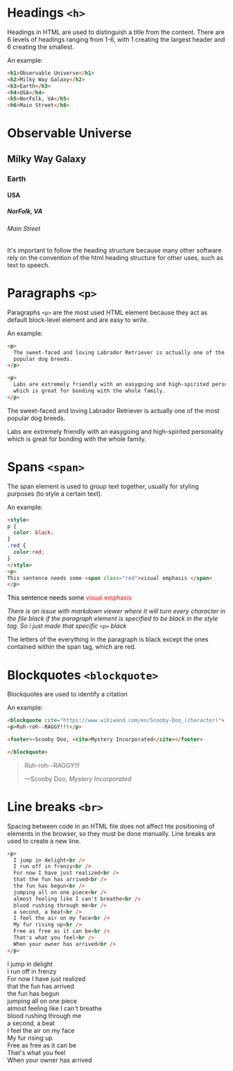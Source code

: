 # Headings `<h>`

Headings in HTML are used to distinguish a title from the content. There are 6 levels of headings ranging from 1-6, with 1 creating the largest header and 6 creating the smallest.

An example:
```html
<h1>Observable Universe</h1>
<h2>Milky Way Galaxy</h2>
<h3>Earth</h3>
<h4>USA</h4>
<h5>NorFolk, VA</h5>
<h6>Main Street</h6>
```

<h1>Observable Universe</h1>
<h2>Milky Way Galaxy</h2>
<h3>Earth</h3>
<h4>USA</h4>
<h5>NorFolk, VA</h5>
<h6>Main Street</h6>

It's important to follow the heading structure because many other software rely on the convention of the html heading structure for other uses, such as text to speech.

# Paragraphs `<p>`

Paragraphs `<p>` are the most used HTML element because they act as default block-level element and are easy to write.

An example:

```html
<p>
  The sweet-faced and loving Labrador Retriever is actually one of the most
  popular dog breeds.
</p>

<p>
  Labs are extremely friendly with an easygoing and high-spirited personality
  which is great for bonding with the whole family.
</p>
```

<p>
  The sweet-faced and loving Labrador Retriever is actually one of the most
  popular dog breeds.
</p>

<p>
  Labs are extremely friendly with an easygoing and high-spirited personality
  which is great for bonding with the whole family.
</p>

# Spans `<span>`

The span element is used to group text together, usually for styling purposes (to style a certain text).

An example:

```html
<style>
p {
  color: black;
}
.red {
  color:red;
}
</style>
<p>
This sentence needs some <span class="red">visual emphasis </span>
</p>
```

<style>
.black {
  color: black;
}
.red {
  color:red;
}
</style>
<p class="black">
This sentence needs some <span class="red">visual emphasis </span>
</p>

*There is an issue with markdown viewer where it will turn every character in the file black if the paragraph element is specified to be black in the style tag. So i just made that specific `<p>` black*

The letters of the everything in the paragraph is black except the ones contained within the span tag, which are red.

# Blockquotes `<blockquote>`

Blockquotes are used to identify a citation

An example:

```html
<blockquote cite="https://www.wikiwand.com/en/Scooby-Doo_(character)">
<p>Ruh-roh--RAGGY!!!</p>

<footer>—Scooby Doo, <cite>Mystery Incorporated</cite></footer>

</blockquote>
```

<blockquote cite="https://www.wikiwand.com/en/Scooby-Doo_(character)">
<p>Ruh-roh--RAGGY!!!</p>

<footer>—Scooby Doo, <cite>Mystery Incorporated</cite></footer>

</blockquote>

# Line breaks `<br>`

Spacing between code in an HTML file does not affect hte positioning of elements in the browser, so they must be done manually. Line breaks are used to create a new line.

```html
<p>
  I jump in delight<br />
  I run off in frenzy<br />
  For now I have just realized<br />
  that the fun has arrived<br />
  the fun has begun<br />
  jumping all on one piece<br />
  almost feeling like I can't breathe<br />
  blood rushing through me<br />
  a second, a beat<br />
  I feel the air on my face<br />
  My fur rising up<br />
  Free as free as it can be<br />
  That's what you feel<br />
  When your owner has arrived<br />
</p>
```

<p>
  I jump in delight<br />
  I run off in frenzy<br />
  For now I have just realized<br />
  that the fun has arrived<br />
  the fun has begun<br />
  jumping all on one piece<br />
  almost feeling like I can't breathe<br />
  blood rushing through me<br />
  a second, a beat<br />
  I feel the air on my face<br />
  My fur rising up<br />
  Free as free as it can be<br />
  That's what you feel<br />
  When your owner has arrived<br />
</p>